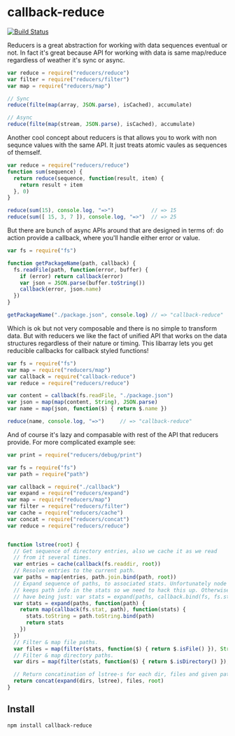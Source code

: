 # callback-reduce

[![Build Status](https://secure.travis-ci.org/Gozala/callback-reduce.png)](http://travis-ci.org/Gozala/callback-reduce)

Reducers is a great abstraction for working with data sequences eventual or not.
In fact it's great because API for working with data is same map/reduce
regardless of weather it's sync or async.


```js
var reduce = require("reducers/reduce")
var filter = require("reducers/filter")
var map = require("reducers/map")

// Sync
reduce(filte(map(array, JSON.parse), isCached), accumulate)

// Async
reduce(filte(map(stream, JSON.parse), isCached), accumulate)
```

Another cool concept about reducers is that allows you to work with non sequnce
values with the same API. It just treats atomic vaules as sequences of themself.

```js
var reduce = require("reducers/reduce")
function sum(sequence) {
  return reduce(sequence, function(result, item) {
    return result + item
  }, 0)
}

reduce(sum(15), console.log, "=>")            // => 15
reduce(sum([ 15, 3, 7 ]), console.log, "=>")  // => 25
```

But there are bunch of async APIs around that are designed in terms of:
do action provide a callback, where you'll handle either error or value.

```js
var fs = require("fs")

function getPackageName(path, callback) {
  fs.readFile(path, function(error, buffer) {
    if (error) return callback(error)
    var json = JSON.parse(buffer.toString())
    callback(error, json.name)
  })
}

getPackageName("./package.json", console.log) // => "callback-reduce"
```

Which is ok but not very composable and there is no simple to transform data.
But with reducers we like the fact of unified API that works on the data
structures regardless of their nature or timing. This libarray lets you get
reducible callbacks for callback styled functions!

```js
var fs = require("fs")
var map = require("reducers/map")
var callback = require("callback-reduce")
var reduce = require("reducers/reduce")

var content = callback(fs.readFile, "./package.json")
var json = map(map(content, String), JSON.parse)
var name = map(json, function($) { return $.name })

reduce(name, console.log, "=>")     // => "callback-reduce"
```

And of course it's lazy and compasable with rest of the API that reducers
provide. For more complicated example see:

```js
var print = require("reducers/debug/print")

var fs = require("fs")
var path = require("path")

var callback = require("./callback")
var expand = require("reducers/expand")
var map = require("reducers/map")
var filter = require("reducers/filter")
var cache = require("reducers/cache")
var concat = require("reducers/concat")
var reduce = require("reducers/reduce")


function lstree(root) {
  // Get sequence of directory entries, also we cache it as we read
  // from it several times.
  var entries = cache(callback(fs.readdir, root))
  // Resolve entries to the current path.
  var paths = map(entries, path.join.bind(path, root))
  // Expand sequence of paths, to associated stats. Unfortunately node does not
  // keeps path info in the stats so we need to hack this up. Otherwise it would
  // have being just: var stats = expand(paths, callback.bind(fs, fs.stats))
  var stats = expand(paths, function(path) {
    return map(callback(fs.stat, path), function(stats) {
      stats.toString = path.toString.bind(path)
      return stats
    })
  })
  // Filter & map file paths.
  var files = map(filter(stats, function($) { return $.isFile() }), String)
  // Filter & map directory paths.
  var dirs = map(filter(stats, function($) { return $.isDirectory() }), String)

  // Return concatination of lstree-s for each dir, files and given path.
  return concat(expand(dirs, lstree), files, root)
}
```

## Install

    npm install callback-reduce


[reducers]:https://github.com/Gozala/reducers
